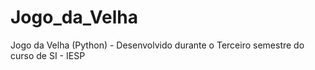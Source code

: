 # Jogo_da_Velha
Jogo da Velha (Python) - Desenvolvido durante o Terceiro semestre do curso de SI - IESP
